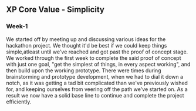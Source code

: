 ## XP Core Value - Simplicity


### Week-1
We started off by meeting up and discussing various ideas for the hackathon project. We thought it'd be best if we could keep things simple,atleast until we've reached and got past the proof of concept stage. We worked through the first week to complete the said proof of concept with just one goal, "get the simplest of things, in every aspect working", and then build upon the working prototype. There were times during brainstorming and prototype development, when we had to dial it down a notch, as it was getting a tad bit complicated than we've previously wished for, and keeping ourselves from veering off the path we've started on. As a result we now have a solid base line to continue and complete the project efficiently.
